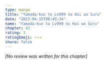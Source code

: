 ```yaml
---
type: manga
title: "Yamada-kun to Lv999 no Koi wo Suru"
date: "2023-04-15T08:49:34"
name: "Yamada-kun to Lv999 no Koi wo Suru"
chapter: 42
rating: 3
ratingEmoji: ⭐️⭐️⭐️
share: false
---
```


*[No review was written for this chapter]*

